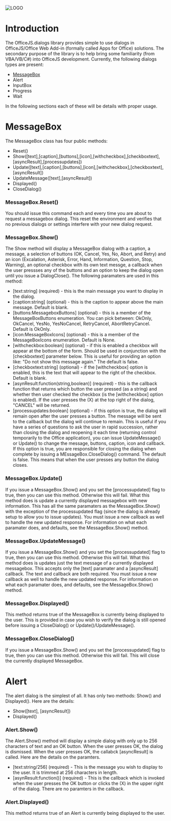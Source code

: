 
![LOGO](https://davecra.files.wordpress.com/2017/07/officejs-dialogs.png?w=698)
# Introduction
The OfficeJS.dialogs library provides simple to use dialogs in OfficeJS/Office Web Add-in (formally called Apps for Office) solutions. The secondary purpose of the library is to help bring some familiarity (from VBA/VB/C#) into OfficeJS development. Currently, the following dialogs types are present:
* [MessageBox](README.MD#MessageBox)
* Alert
* InputBox
* Progress
* Wait

In the following sections each of these will be details with proper usage.

# MessageBox
The MessageBox class has four public methods:
* Reset()
* Show([text],[caption],[buttons],[icon],[withcheckbox],[checkboxtext],[asyncResult],[processupdates])
* Update([text],[caption],[buttons],[icon],[withcheckbox],[checkboxtext],[asyncResult])
* UpdateMessage([text],[asyncResult])
* Displayed()
* CloseDialog()

### MessageBox.Reset()
You should issue this command each and every time you are about to request a messagebox dialog. This reset the environment and verifies that no previous dialogs or settings interfere with your new dialog request.

### MessageBox.Show()
The Show method will display a MessageBox dialog with a caption, a message, a selection of buttons (OK, Cancel, Yes, No, Abort, and Retry) and an icon (Excalation, Asterisk, Error, Hand, Information, Question, Stop, Warning), an optional checkbox with its own text messge, a callback when the user pressses any of the buttons and an option to keep the dialog open until you issue a DialogClose(). The following paramaters are used in this method:
* [text:string] (required) - this is the main message you want to display in the dialog.
* [caption:string] (optional) - this is the caption to appear above the main message. Default is blank.
* [buttons:MessageboxButtons] (optional) - this is a member of the MessageBoxButtons enumeration. You can pick between: OkOnly, OkCancel, YesNo, YesNoCancel, RetryCancel, AbortRetryCancel. Default is OkOnly.
* [icon:MessageBoxIcons] (optional) - this is a member of the MessageBoxIcons enumeration. Default is None.
* [withcheckbox:boolean] (optional) - if this is enabled a checkbox will appear at the bottom of the form. Should be used in conjunction with the [checkboxtext] parameter below. This is useful for providing an option like: "Do not show this message again." The default is false.
* [checkboxtext:string] (optional) - if the [withcheckbox] option is enabled, this is the text that will appear to the right of the checkbox. Default is blank.
* [asynResult:function(string,boolean)] (required) - this is the callback function that returns which button the user pressed (as a string) and whether then user checked the checkbox (is the [withcheckbox] option is enabled). If the user presses the (X) at the top right of the dialog, "CANCEL" will be returned.
* [processupdates:boolean] (optional) - if this option is true, the dialog will remain open after the user presses a button. The message will be sent to the callback but the dialog will continue to remain. This is useful if you have a series of questions to ask the user in rapid succession, rather than closing the dialog and reopening it each time (returning control temporarily to the Office application), you can issue UpdateMessage() or Update() to change the message, buttons, caption, icon and callback. If this option is true, you are responsible for closing the dialog when complete by issuing a MEssageBox.CloseDialog() command. The default is false. This means that when the user presses any button the dialog closes.

### MessageBox.Update()
If you issue a MessageBox.Show() and you set the [processupdated] flag to true, then you can use this method. Otherwise this will fail. What this method does is update a currently displayed messagebox with new information. This has all the same paramaters as the MessageBox.Show() with the exception of the processupdated flag (since the dialog is already setup to allow you to issue updates). You must issue a new callback as well to handle the new updated response. For information on what each paramater does, and defaults, see the MessageBox.Show() method.

### MessageBox.UpdateMessage()
If you issue a MessageBox.Show() and you set the [processupdated] flag to true, then you can use this method. Otherwise this will fail. What this method does is updates just the text message of a currently displayed messagebox. This accepts only the [text] paramater and a [asyncResult] callback. The text and callback are both required. You must issue a new callback as well to handle the new updated response. For information on what each paramater does, and defaults, see the MessageBox.Show() method.

### MessageBox.Displayed()
This method returns true of the MessageBox is currently being displayed to the user. This is provided in case you wish to verify the dialog is still opened before issuing a CloseDialog() or Update()/UpdateMessage().

### MessageBox.CloseDialog()
If you issue a MessageBox.Show() and you set the [processupdated] flag to true, then you can use this method. Otherwise this will fail. This will close the currently displayed MessageBox.

# Alert
The alert dialog is the simplest of all. It has only two methods: Show() and Displayed(). Here are the details:
* Show([text], [asyncResult])
* Displayed()

### Alert.Show()
The Alert.Show() method will display a simple dialog with only up to 256 characters of text and an OK button. When the user presses OK, the dialog is dismissed. When the user presses OK, the callabck [asyncResult] is called. Here are the details on the paramters.
* [text:string/256] (required) - This is the message you wish to display to the user. It is trimmed at 256 characters in length.
* [asynResult:function()] (required) - This is the callback which is invoked when the user presses the OK button or clicks the (X) in the upper right of the dialog. There are no paramters in the callback.

### Alert.Displayed()
This method returns true of an Alert is currently being displayed to the user.


